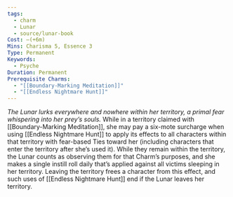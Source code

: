 ```yaml
---
tags:
  - charm
  - Lunar
  - source/lunar-book
Cost: —(+6m)
Mins: Charisma 5, Essence 3
Type: Permanent
Keywords:
  - Psyche
Duration: Permanent
Prerequisite Charms:
  - "[[Boundary-Marking Meditation]]"
  - "[[Endless Nightmare Hunt]]"
---
```

*The Lunar lurks everywhere and nowhere within her territory, a primal fear whispering into her prey’s souls.*
While in a territory claimed with [[Boundary-Marking Meditation]], she may pay a six-mote surcharge when using [[Endless Nightmare Hunt]] to apply its effects to all characters within that territory with fear-based Ties toward her (including characters that enter the territory after she’s used it). While they remain within the territory, the Lunar counts as observing them for that Charm’s purposes, and she makes a single instill roll daily that’s applied against all victims sleeping in her territory. Leaving the territory frees a character from this effect, and such uses of [[Endless Nightmare Hunt]] end if the Lunar leaves her territory.